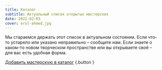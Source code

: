 ```yaml
---
title: Каталог
subtitle: Актуальный список открытых мастерских
date: 2022-02-03
cover: erol-ahmed.jpg
---
```


Мы стараемся держать этот список в актуальном состоянии. Если что-то устарело или указано неправильно – сообщите нам. Если знаете о каком-то новом творческом пространстве или вы открываете своё – для вас есть удобная форма.

[Добавить мастерскую в каталог](https://airtable.com/shrNRxukLifF40tf3) {.button }
